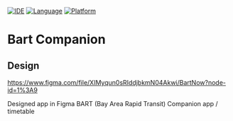 [![IDE](https://img.shields.io/badge/Xcode-9-blue.svg)](https://developer.apple.com/xcode/)
[![Language](https://img.shields.io/badge/swift-4-orange.svg)](https://swift.org)
[![Platform](https://img.shields.io/badge/platform-iOS%2011-green.svg)](https://developer.apple.com/ios/)
# Bart Companion

## Design
https://www.figma.com/file/XIMyqun0sRIddjbkmN04Akwi/BartNow?node-id=1%3A9

Designed app in Figma
BART (Bay Area Rapid Transit) Companion app / timetable
